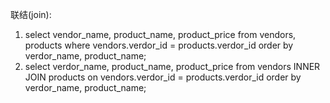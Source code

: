 联结(join):
1. select vendor_name, product_name, product_price from vendors, products where vendors.verdor_id = products.verdor_id order by verdor_name, product_name;
2. select verdor_name, product_name, product_price from vendors INNER JOIN products on vendors.verdor_id = products.verdor_id order by verdor_name, product_name;